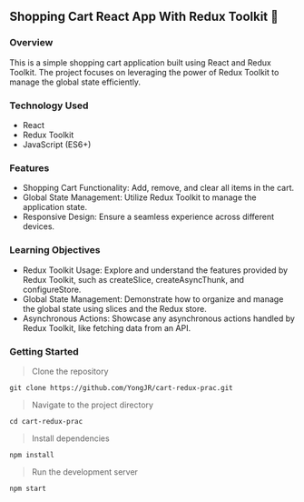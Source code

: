 
## Shopping Cart React App With Redux Toolkit 🛒

### Overview
This is a simple shopping cart application built using React and Redux Toolkit. The project focuses on leveraging the power of Redux Toolkit to manage the global state efficiently.

### Technology Used
- React
- Redux Toolkit
- JavaScript (ES6+)

### Features
- Shopping Cart Functionality: Add, remove, and clear all items in the cart.
- Global State Management: Utilize Redux Toolkit to manage the application state.
- Responsive Design: Ensure a seamless experience across different devices.

### Learning Objectives
- Redux Toolkit Usage: Explore and understand the features provided by Redux Toolkit, such as createSlice, createAsyncThunk, and configureStore. 
- Global State Management: Demonstrate how to organize and manage the global state using slices and the Redux store.
- Asynchronous Actions: Showcase any asynchronous actions handled by Redux Toolkit, like fetching data from an API.

### Getting Started
> Clone the repository

    git clone https://github.com/YongJR/cart-redux-prac.git

> Navigate to the project directory

    cd cart-redux-prac

> Install dependencies

    npm install

> Run the development server

    npm start


